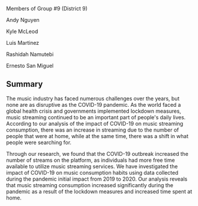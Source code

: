 Members of Group #9 (District 9)

Andy Nguyen

Kyle McLeod

Luis Martinez

Rashidah Namutebi

Ernesto San Miguel 


## Summary
The music industry has faced numerous challenges over the years, but none are as disruptive as the COVID-19 pandemic. As the world faced a global health crisis and governments implemented lockdown measures, music streaming continued to be an important part of people's daily lives. According to our analysis of the impact of COVID-19 on music streaming consumption, there was an increase in streaming due to the number of people that were at home, while at the same time, there was a shift in what people were searching for.

Through our research, we found that the COVID-19 outbreak increased the number of streams on the platform, as individuals had more free time available to utilize music streaming services. We have investigated the impact of COVID-19 on music consumption habits using data collected during the pandemic initial impact from 2019 to 2020. Our analysis reveals that music streaming consumption increased significantly during the pandemic as a result of the lockdown measures and increased time spent at home.
